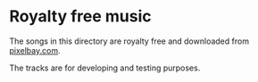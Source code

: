 # Royalty free music

The songs in this directory are royalty free and downloaded from [pixelbay.com](https://pixabay.com/music/).

The tracks are for developing and testing purposes.
